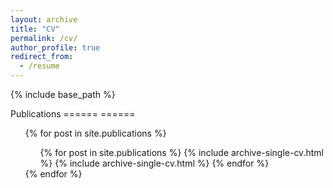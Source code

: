 ```yaml
---
layout: archive
title: "CV"
permalink: /cv/
author_profile: true
redirect_from:
  - /resume
---
```


{% include base_path %}



Publications
======	======
  <ul>{% for post in site.publications %}	  <ul>{% for post in site.publications %}
    {% include archive-single-cv.html %}	    {% include archive-single-cv.html %}
  {% endfor %}</ul>	  {% endfor %}</ul>
